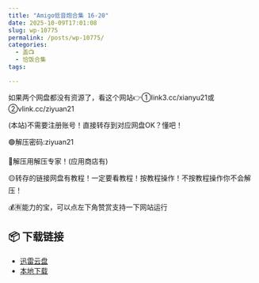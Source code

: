 ```yaml
---
title: "Amigo低音炮合集 16-20"
date: 2025-10-09T17:01:08
slug: wp-10775
permalink: /posts/wp-10775/
categories:
  - 盖📺
  - 恰饭合集
tags:

---
```


如果两个网盘都没有资源了，看这个网站👉①link3.cc/xianyu21或②vlink.cc/ziyuan21

(本站)不需要注册账号！直接转存到对应网盘OK？懂吧！

🟢解压密码:ziyuan21

🔵解压用解压专家！(应用商店有)

🟡转存的链接网盘有教程！一定要看教程！按教程操作！不按教程操作你不会解压！

💰🈶能力的宝，可以点左下角赞赏支持一下网站运行

## 📦 下载链接
- [迅雷云盘](https://blziyuan21.com/pay-download/10775?key=e1aff72f2b&down_id=0)
- [本地下载](https://blziyuan21.com/pay-download/10775?key=e1aff72f2b&down_id=1)

